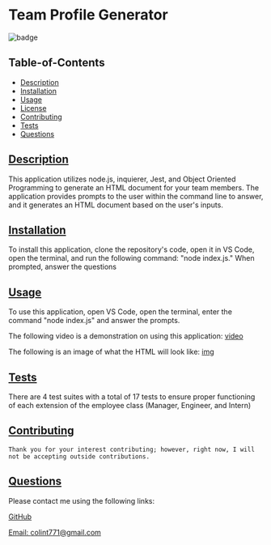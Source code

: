 # Team Profile Generator

  ![badge](https://img.shields.io/badge/license-mit-blue)

  ## Table-of-Contents

  * [Description](#description)
  * [Installation](#installation)
  * [Usage](#usage)
  * [License](#license)
  * [Contributing](#contributing)
  * [Tests](#tests)
  * [Questions](#questions)
  
  ## [Description](#table-of-contents)

  This application utilizes node.js, inquierer, Jest, and Object Oriented Programming to generate an HTML document for your team members. The application provides prompts to the user within the command line to answer, and it generates an HTML document based on the user's inputs.

  ## [Installation](#table-of-contents)

  To install this application, clone the repository's code, open it in VS Code, open the terminal, and run the following command: "node index.js." When prompted, answer the questions

  ## [Usage](#table-of-contents)

  To use this application, open VS Code, open the terminal, enter the command "node index.js" and answer the prompts.

  The following video is a demonstration on using this application: [video](https://drive.google.com/file/d/1A8E9TuTCfn7Y4hlsWmJs-GfV96B35n3P/view)

  The following is an image of what the HTML will look like: [img](Assets/my-team.jpeg)

  ## [Tests](#table-of-contents)

  There are 4 test suites with a total of 17 tests to ensure proper functioning of each extension of the employee class (Manager, Engineer, and Intern)
  

  ## [Contributing](#table-of-contents)
  
  
    Thank you for your interest contributing; however, right now, I will not be accepting outside contributions.
      

  ## [Questions](#table-of-contents)

  Please contact me using the following links:

  [GitHub](https://github.com/colint771)

  [Email: colint771@gmail.com](mailto:colint771@gmail.com)